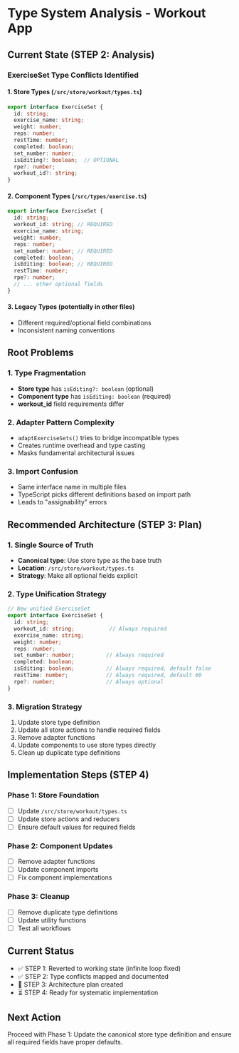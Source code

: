 # Type System Analysis - Workout App

## Current State (STEP 2: Analysis)

### ExerciseSet Type Conflicts Identified

#### 1. Store Types (`/src/store/workout/types.ts`)
```typescript
export interface ExerciseSet {
  id: string;
  exercise_name: string;
  weight: number;
  reps: number;
  restTime: number;
  completed: boolean;
  set_number: number;
  isEditing?: boolean;  // OPTIONAL
  rpe?: number;
  workout_id?: string;
}
```

#### 2. Component Types (`/src/types/exercise.ts`)
```typescript
export interface ExerciseSet {
  id: string;
  workout_id: string; // REQUIRED
  exercise_name: string;
  weight: number;
  reps: number;
  set_number: number; // REQUIRED
  completed: boolean;
  isEditing: boolean; // REQUIRED
  restTime: number;
  rpe?: number;
  // ... other optional fields
}
```

#### 3. Legacy Types (potentially in other files)
- Different required/optional field combinations
- Inconsistent naming conventions

## Root Problems

### 1. Type Fragmentation
- **Store type** has `isEditing?: boolean` (optional)
- **Component type** has `isEditing: boolean` (required)
- **workout_id** field requirements differ

### 2. Adapter Pattern Complexity
- `adaptExerciseSets()` tries to bridge incompatible types
- Creates runtime overhead and type casting
- Masks fundamental architectural issues

### 3. Import Confusion
- Same interface name in multiple files
- TypeScript picks different definitions based on import path
- Leads to "assignability" errors

## Recommended Architecture (STEP 3: Plan)

### 1. Single Source of Truth
- **Canonical type**: Use store type as the base truth
- **Location**: `/src/store/workout/types.ts`
- **Strategy**: Make all optional fields explicit

### 2. Type Unification Strategy
```typescript
// New unified ExerciseSet
export interface ExerciseSet {
  id: string;
  workout_id: string;           // Always required
  exercise_name: string;
  weight: number;
  reps: number;
  set_number: number;          // Always required
  completed: boolean;
  isEditing: boolean;          // Always required, default false
  restTime: number;            // Always required, default 60
  rpe?: number;                // Always optional
}
```

### 3. Migration Strategy
1. Update store type definition
2. Update all store actions to handle required fields
3. Remove adapter functions
4. Update components to use store types directly
5. Clean up duplicate type definitions

## Implementation Steps (STEP 4)

### Phase 1: Store Foundation
- [ ] Update `/src/store/workout/types.ts`
- [ ] Update store actions and reducers
- [ ] Ensure default values for required fields

### Phase 2: Component Updates
- [ ] Remove adapter functions
- [ ] Update component imports
- [ ] Fix component implementations

### Phase 3: Cleanup
- [ ] Remove duplicate type definitions
- [ ] Update utility functions
- [ ] Test all workflows

## Current Status
- ✅ STEP 1: Reverted to working state (infinite loop fixed)
- ✅ STEP 2: Type conflicts mapped and documented
- 🔄 STEP 3: Architecture plan created
- ⏳ STEP 4: Ready for systematic implementation

## Next Action
Proceed with Phase 1: Update the canonical store type definition and ensure all required fields have proper defaults.
